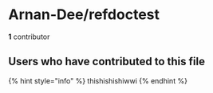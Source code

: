 # Arnan-Dee/refdoctest

**1** contributor

##  Users who have contributed to this file

{% hint style="info" %}
thishishishiwwi
{% endhint %}



